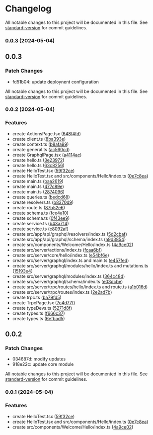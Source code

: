 # Changelog

All notable changes to this project will be documented in this file. See [standard-version](https://github.com/conventional-changelog/standard-version) for commit guidelines.

### [0.0.3](https://github.com/mitch1009/witso/compare/nextee@0.0.2...nextee@0.0.3) (2024-05-04)

## 0.0.3

### Patch Changes

- fd51b04: update deploynent configuration

All notable changes to this project will be documented in this file. See [standard-version](https://github.com/conventional-changelog/standard-version) for commit guidelines.

### 0.0.2 (2024-05-04)

### Features

- create ActionsPage.tsx ([648f4fd](https://github.com/mitch1009/witso/commit/648f4fd74eee77736c80951f38dd77b711ad360d))
- create client.ts ([8ba393e](https://github.com/mitch1009/witso/commit/8ba393eab0e2653de6afc1bd49760db9559c1df0))
- create context.ts ([b8afa99](https://github.com/mitch1009/witso/commit/b8afa99c234618413c114a909e9220bd15e04699))
- create general.ts ([ac560cd](https://github.com/mitch1009/witso/commit/ac560cdad342424a2e99317c03b8269df2aec8d0))
- create GraphqlPage.tsx ([a4114ac](https://github.com/mitch1009/witso/commit/a4114ac61e83c01b12e7fd3c605a474f02cf1895))
- create hello.ts ([3e23972](https://github.com/mitch1009/witso/commit/3e23972ae7b5f70cf6fd24653d7a1f6262a8e24b))
- create hello.ts ([63c8256](https://github.com/mitch1009/witso/commit/63c825616c283b3663aadce108b99c32468b0207))
- create HelloTest.tsx ([59f32ce](https://github.com/mitch1009/witso/commit/59f32cefbf6289e63388c84a4067013614671773))
- create HelloTest.tsx and src/components/Hello/index.ts ([0e7c8ea](https://github.com/mitch1009/witso/commit/0e7c8ea7e64d8aa8262bbb548052014f34c02539))
- create main.ts ([baa2619](https://github.com/mitch1009/witso/commit/baa261969b186f3d795b87c7275159db488b0a7e))
- create main.ts ([477c89e](https://github.com/mitch1009/witso/commit/477c89e09c6dfa43281e1ad021dbd8c62b3bff73))
- create main.ts ([2874096](https://github.com/mitch1009/witso/commit/28740967e12664a291f29b4a97c39495ea0ff503))
- create queries.ts ([bedcd68](https://github.com/mitch1009/witso/commit/bedcd686c00f23709ee5eb1dc62cb9154ecfa526))
- create resolvers.ts ([b8370d9](https://github.com/mitch1009/witso/commit/b8370d91a767105bd806cb931d85b8784be43c9c))
- create route.ts ([87b52e6](https://github.com/mitch1009/witso/commit/87b52e6c51eaf51e108eca5c1ef6ed5ece3671d4))
- create schema.ts ([fce4a10](https://github.com/mitch1009/witso/commit/fce4a10fba694c52ad707e87ced6fb40bc9a198e))
- create schema.ts ([0f43ee9](https://github.com/mitch1009/witso/commit/0f43ee975a3dc2f2586720fb1ac949621680536c))
- create service.ts ([b43a714](https://github.com/mitch1009/witso/commit/b43a7149d1c5aae9693d7c03ba19057451cc77bd))
- create service.ts ([c8092af](https://github.com/mitch1009/witso/commit/c8092afb5dc6fb14136f0086acc0cc85bf7e4d3e))
- create src/app/api/graphql/resolvers/index.ts ([5d2cbaf](https://github.com/mitch1009/witso/commit/5d2cbaf886a8b1bc60e84410929c6069a634a920))
- create src/app/api/graphql/schema/index.ts ([a9d3854](https://github.com/mitch1009/witso/commit/a9d3854296d666a21d7329fbca786d0b86668807))
- create src/components/Welcome/Hello/index.ts ([4a9ce02](https://github.com/mitch1009/witso/commit/4a9ce02ccf40ce14411eb41962101fb9d30f580c))
- create src/server/actions/index.ts ([fcaa6bf](https://github.com/mitch1009/witso/commit/fcaa6bfe20621f6c98a02c89ca372b2a3e9cae0c))
- create src/server/core/hello/index.ts ([e54bf6e](https://github.com/mitch1009/witso/commit/e54bf6e935ffd165d77687b9cdbd789a1e13236a))
- create src/server/graphql/index.ts and main.ts ([e457fed](https://github.com/mitch1009/witso/commit/e457fede24bde291c75cb991e7914b2422e487cf))
- create src/server/graphql/modules/hello/index.ts and mutations.ts ([15193e4](https://github.com/mitch1009/witso/commit/15193e438f372d8ee672d517478a54db4e1d7dc2))
- create src/server/graphql/modules/index.ts ([364c48d](https://github.com/mitch1009/witso/commit/364c48d7de29f711803d78fec2fe2ef815de4014))
- create src/server/graphql/schema/index.ts ([e03dcbe](https://github.com/mitch1009/witso/commit/e03dcbe96eb9ee56115aafee6b39080f294b7190))
- create src/server/trpc/routes/hello/index.ts and route.ts ([a1b016d](https://github.com/mitch1009/witso/commit/a1b016dcde211bffa9903520e16c8a87b7e80dcf))
- create src/server/trpc/routes/index.ts ([2e2ad7b](https://github.com/mitch1009/witso/commit/2e2ad7b2fdffc73de804ff0833450e8195930472))
- create trpc.ts ([ba79fd5](https://github.com/mitch1009/witso/commit/ba79fd5751e43177b853a5f0dea45162ba85e952))
- create TrpcPage.tsx ([7c4d77f](https://github.com/mitch1009/witso/commit/7c4d77f1d368de5ec78332687976eea70f1965ac))
- create typeDevs.ts ([5271d8f](https://github.com/mitch1009/witso/commit/5271d8f87338bc05383f776cbecea5088f910857))
- create types.ts ([f666c37](https://github.com/mitch1009/witso/commit/f666c37b5180c247a06b40ca5f4cbd643ea8bfa2))
- create types.ts ([6efbad5](https://github.com/mitch1009/witso/commit/6efbad5b2c2645f5f8493faaa3d538e88d6f3672))

## 0.0.2

### Patch Changes

- 034687d: modify updates
- 918e22c: update core module

All notable changes to this project will be documented in this file. See [standard-version](https://github.com/conventional-changelog/standard-version) for commit guidelines.

### 0.0.1 (2024-05-04)

### Features

- create HelloTest.tsx ([59f32ce](https://github.com/mitch1009/witso/commit/59f32cefbf6289e63388c84a4067013614671773))
- create HelloTest.tsx and src/components/Hello/index.ts ([0e7c8ea](https://github.com/mitch1009/witso/commit/0e7c8ea7e64d8aa8262bbb548052014f34c02539))
- create src/components/Welcome/Hello/index.ts ([4a9ce02](https://github.com/mitch1009/witso/commit/4a9ce02ccf40ce14411eb41962101fb9d30f580c))
